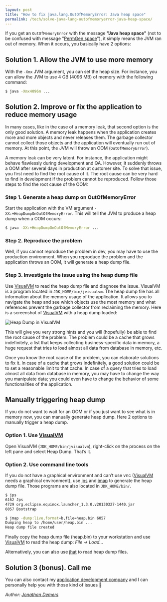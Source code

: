 ```yaml
---
layout: post
title: "How to fix java.lang.OutOfMemoryError: Java heap space"
permalink: /tech/solve-java-lang-outofmemoryerror-java-heap-space/
---
```


If you get an `OutOfMemoryError` with the message **"Java heap space"** (not to be confused with message "[PermGen space](/tech/java-lang-outofmemoryerror-permgen-space/)"), it simply means the JVM ran out of memory. When it occurs, you basically have 2 options:

## Solution 1. Allow the JVM to use more memory

With the `-Xmx` JVM argument, you can set the heap size. For instance, you can allow the JVM to use 4 GB (4096 MB) of memory with the following command:

```bash
$ java -Xmx4096m ...
```

## Solution 2. Improve or fix the application to reduce memory usage

In many cases, like in the case of a memory leak, that second option is the only good solution. A memory leak happens when the application creates more and more objects and never releases them. The garbage collector cannot collect those objects and the application will eventually run out of memory. At this point, the JVM will throw an OOM (`OutOfMemoryError`).

A memory leak can be very latent. For instance, the application might behave flawlessly during development and QA. However, it suddenly throws a OOM after several days in production at customer site. To solve that issue, you first need to find the root cause of it. The root cause can be very hard to find in development if the problem cannot be reproduced. Follow those steps to find the root cause of the OOM:

### Step 1. Generate a heap dump on OutOfMemoryError

Start the application with the VM argument `-XX:+HeapDumpOnOutOfMemoryError`. This will tell the JVM to produce a heap dump when a OOM occurs:

```bash
$ java -XX:+HeapDumpOnOutOfMemoryError ...
```

### Step 2. Reproduce the problem

Well, if you cannot reproduce the problem in dev, you may have to use the production environment. When you reproduce the problem and the application throws an OOM, it will generate a heap dump file.

### Step 3. Investigate the issue using the heap dump file

Use [VisualVM](https://visualvm.github.io/) to read the heap dump file and diagnose the issue. VisualVM is a program located in `JDK_HOME/bin/jvisualvm`. The heap dump file has all information about the memory usage of the application. It allows you to navigate the heap and see which objects use the most memory and what references prevent the garbage collector from reclaiming the memory. Here is a screenshot of [VisualVM](https://visualvm.github.io/) with a heap dump loaded:

![Heap Dump in VisualVM]({{site.baseurl}}/assets/images/2014-11-04-solve-java-lang-outofmemoryerror-java-heap-space-visualvm.png "Heap Dump in VisualVM")

This will give you very strong hints and you will (hopefully) be able to find the root cause of the problem. The problem could be a cache that grows indefinitely, a list that keeps collecting business-specific data in memory, a huge request that tries to load almost all data from database in memory, etc.

Once you know the root cause of the problem, you can elaborate solutions to fix it. In case of a cache that grows indefinitely, a good solution could be to set a reasonable limit to that cache. In case of a query that tries to load almost all data from database in memory, you may have to change the way you manipulate data; you could even have to change the behavior of some functionalities of the application.

## Manually triggering heap dump

If you do not want to wait for an OOM or if you just want to see what is in memory now, you can manually generate heap dump. Here 2 options to manually trigger a heap dump.

### Option 1. Use [VisualVM](https://visualvm.github.io/)

Open VisualVM (`JDK_HOME/bin/jvisualvm`), right-click on the process on the left pane and select Heap Dump. That’s it.

### Option 2. Use command line tools

If you do not have a graphical environment and can’t use vnc ([VisualVM](https://visualvm.github.io/) needs a graphical environment), use [jps](https://docs.oracle.com/en/java/javase/17/docs/specs/man/jps.html) and [jmap](https://docs.oracle.com/en/java/javase/17/docs/specs/man/jmap.html) to generate the heap dump file. Those programs are also located in `JDK_HOME/bin/`.

```bash
$ jps
6162 Jps
4729 org.eclipse.equinox.launcher_1.3.0.v20130327-1440.jar
6057 Bootstrap

$ jmap -dump:live,format=b,file=heap.bin 6057
Dumping heap to /home/user/heap.bin ...
Heap dump file created
```

Finally copy the heap dump file (heap.bin) to your workstation and use [VisualVM](https://visualvm.github.io/) to read the heap dump: *File -> Load...*

Alternatively, you can also use [jhat](https://docs.oracle.com/javase/7/docs/technotes/tools/share/jhat.html) to read heap dump files.

## Solution 3 (bonus). Call me

You can also contact my [application development company](https://opcodesolutions.com/) and I can personally help you with those kind of issues 🙂

*Author: [Jonathan Demers](https://www.linkedin.com/in/jonathan-demers-ing "Jonathan Demers")*